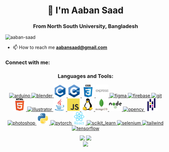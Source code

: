 <h1 align="center">👋 I'm Aaban Saad</h1>
<h3 align="center">From North South University, Bangladesh</h3>

<p align="left">
   <img src="https://komarev.com/ghpvc/?username=aaban-saad&label=Profile%20views&color=0e75b6&style=flat"
      alt="aaban-saad" />
</p>

- 📫 How to reach me **aabansaad@gmail.com**

<h3 align="left">Connect with me:</h3>

<h3 align="center">Languages and Tools:</h3>
<p align="center">
   <a href="https://www.arduino.cc/" target="_blank" rel="noreferrer">
      <img src="https://cdn.worldvectorlogo.com/logos/arduino-1.svg" alt="arduino" width="40" height="40" />
   </a>
   <a href="https://www.blender.org/" target="_blank" rel="noreferrer">
      <img src="https://download.blender.org/branding/community/blender_community_badge_white.svg" alt="blender"
         width="40" height="40" />
   </a>
   <a href="https://www.cprogramming.com/" target="_blank" rel="noreferrer">
      <img src="https://raw.githubusercontent.com/devicons/devicon/master/icons/c/c-original.svg" alt="c" width="40"
         height="40" />
   </a>
   <a href="https://www.w3schools.com/cpp/" target="_blank" rel="noreferrer">
      <img src="https://raw.githubusercontent.com/devicons/devicon/master/icons/cplusplus/cplusplus-original.svg"
         alt="cplusplus" width="40" height="40" />
   </a>
   <a href="https://www.w3schools.com/css/" target="_blank" rel="noreferrer">
      <img src="https://raw.githubusercontent.com/devicons/devicon/master/icons/css3/css3-original-wordmark.svg"
         alt="css3" width="40" height="40" />
   </a>
   <a href="https://expressjs.com" target="_blank" rel="noreferrer">
      <img src="https://raw.githubusercontent.com/devicons/devicon/master/icons/express/express-original-wordmark.svg"
         alt="express" width="40" height="40" />
   </a>
   <a href="https://www.figma.com/" target="_blank" rel="noreferrer"> <img
         src="https://www.vectorlogo.zone/logos/figma/figma-icon.svg" alt="figma" width="40" height="40" />
   </a>
   <a href="https://firebase.google.com/" target="_blank" rel="noreferrer">
      <img src="https://www.vectorlogo.zone/logos/firebase/firebase-icon.svg" alt="firebase" width="40" height="40" />
   </a>
   <a href="https://git-scm.com/" target="_blank" rel="noreferrer">
      <img src="https://www.vectorlogo.zone/logos/git-scm/git-scm-icon.svg" alt="git" width="40" height="40" />
   </a>
   <a href="https://www.w3.org/html/" target="_blank" rel="noreferrer">
      <img src="https://raw.githubusercontent.com/devicons/devicon/master/icons/html5/html5-original-wordmark.svg"
         alt="html5" width="40" height="40" />
   </a>
   <a href="https://www.adobe.com/in/products/illustrator.html" target="_blank" rel="noreferrer">
      <img src="https://www.vectorlogo.zone/logos/adobe_illustrator/adobe_illustrator-icon.svg" alt="illustrator"
         width="40" height="40" />
   </a>
   <a href="https://www.java.com" target="_blank" rel="noreferrer">
      <img src="https://raw.githubusercontent.com/devicons/devicon/master/icons/java/java-original.svg" alt="java"
         width="40" height="40" />
   </a>
   <a href="https://developer.mozilla.org/en-US/docs/Web/JavaScript" target="_blank" rel="noreferrer">
      <img src="https://raw.githubusercontent.com/devicons/devicon/master/icons/javascript/javascript-original.svg"
         alt="javascript" width="40" height="40" />
   </a>
   <a href="https://www.linux.org/" target="_blank" rel="noreferrer">
      <img src="https://raw.githubusercontent.com/devicons/devicon/master/icons/linux/linux-original.svg" alt="linux"
         width="40" height="40" />
   </a>
   <a href="https://www.mongodb.com/" target="_blank" rel="noreferrer">
      <img src="https://raw.githubusercontent.com/devicons/devicon/master/icons/mongodb/mongodb-original-wordmark.svg"
         alt="mongodb" width="40" height="40" />
   </a>
   <a href="https://nodejs.org" target="_blank" rel="noreferrer">
      <img src="https://raw.githubusercontent.com/devicons/devicon/master/icons/nodejs/nodejs-original-wordmark.svg"
         alt="nodejs" width="40" height="40" />
   </a>
   <a href="https://opencv.org/" target="_blank" rel="noreferrer">
      <img src="https://www.vectorlogo.zone/logos/opencv/opencv-icon.svg" alt="opencv" width="40" height="40" />
   </a>
   <a href="https://pandas.pydata.org/" target="_blank" rel="noreferrer">
      <img
         src="https://raw.githubusercontent.com/devicons/devicon/2ae2a900d2f041da66e950e4d48052658d850630/icons/pandas/pandas-original.svg"
         alt="pandas" width="40" height="40" />
   </a>
   <a href="https://www.photoshop.com/en" target="_blank" rel="noreferrer">
      <img src="https://www.adobe.com/cc-shared/assets/img/product-icons/svg/photoshop-40.svg" alt="photoshop"
         width="40" height="40" />
   </a>
   <a href="https://www.python.org" target="_blank" rel="noreferrer"> <img
         src="https://raw.githubusercontent.com/devicons/devicon/master/icons/python/python-original.svg" alt="python"
         width="40" height="40" /> </a> <a href="https://pytorch.org/" target="_blank" rel="noreferrer"> <img
         src="https://www.vectorlogo.zone/logos/pytorch/pytorch-icon.svg" alt="pytorch" width="40" height="40" /> </a>
   <a href="https://reactjs.org/" target="_blank" rel="noreferrer"> <img
         src="https://raw.githubusercontent.com/devicons/devicon/master/icons/react/react-original-wordmark.svg"
         alt="react" width="40" height="40" /> </a> <a href="https://scikit-learn.org/" target="_blank"
      rel="noreferrer"> <img src="https://upload.wikimedia.org/wikipedia/commons/0/05/Scikit_learn_logo_small.svg"
         alt="scikit_learn" width="40" height="40" /> </a> <a href="https://www.selenium.dev" target="_blank"
      rel="noreferrer"> <img
         src="https://raw.githubusercontent.com/detain/svg-logos/780f25886640cef088af994181646db2f6b1a3f8/svg/selenium-logo.svg"
         alt="selenium" width="40" height="40" /> </a> <a href="https://tailwindcss.com/" target="_blank"
      rel="noreferrer"> <img src="https://www.vectorlogo.zone/logos/tailwindcss/tailwindcss-icon.svg" alt="tailwind"
         width="40" height="40" /> </a> <a href="https://www.tensorflow.org" target="_blank" rel="noreferrer">
      <img src="https://www.vectorlogo.zone/logos/tensorflow/tensorflow-icon.svg" alt="tensorflow" width="40"
         height="40" />
   </a>
</p>

<p align="center">
   <img height=180
      src="https://github-readme-stats.vercel.app/api?username=aaban-saad&theme=tokyonight&show_icons=true&hide_border=true&count_private=true">
   <img height=180
      src="https://github-readme-streak-stats.herokuapp.com/?user=aaban-saad&theme=tokyonight&hide_border=true"><br>
   <img width=390
      src="https://github-readme-stats.vercel.app/api/top-langs/?username=aaban-saad&theme=tokyonight&show_icons=true&hide_border=true&layout=compact">
</p>
